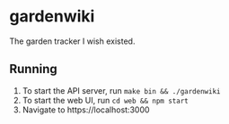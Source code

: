 # gardenwiki

The garden tracker I wish existed.

## Running

1. To start the API server, run `make bin && ./gardenwiki`
2. To start the web UI, run `cd web && npm start`
3. Navigate to https://localhost:3000
